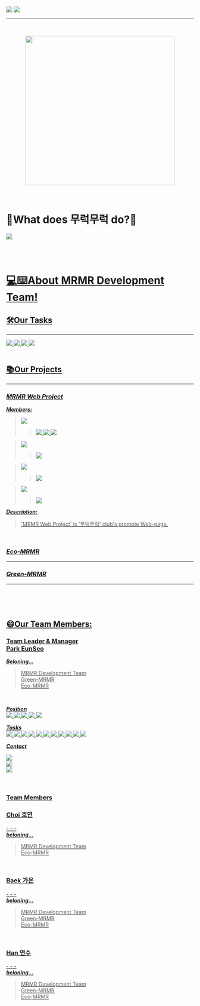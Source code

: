 <!-- Badge 모음
Leader
<img src="https://img.shields.io/badge/Leader-fff700?style=flat">
Team|Project Manager
<img src="https://img.shields.io/badge/Team|Project Manager-02161a?style=flat">
Developer
<img src="https://img.shields.io/badge/Developer-162d80?style=flat">
Designer
<img src="https://img.shields.io/badge/Designer-d13b15?style=flat">
Product Manager(기획자)
<img src="https://img.shields.io/badge/Product Manager-6a1cc9?style=flat">

박은서
<a href="https://github.com/fhfhfhfhgpdl" target="_blank"><img src="https://img.shields.io/badge/Park Eunseo-ffc412?style=for-the-badge"/>
최호연

백가온 

한연수 

-->




<br>

![](https://capsule-render.vercel.app/api?type=transparent&color=0:00ff77,100:00d941&height=300&section=header&text=Hi,%20We%20are%20🌱무럭무럭🌱's&fontSize=40&animation=fadeIn&fontColor=084d1d&fontAlign=65&fontAlignY=90)
![](https://capsule-render.vercel.app/api?type=transparent&color=0:00ff77,100:00d941&height=300&section=header&text=Development%20Team!!👋👋&fontSize=60&animation=fadeIn&fontColor=00ff4d&fontAlign=55&fontAlignY=10)

<hr>
<br>


<p align="center"><img src="https://user-images.githubusercontent.com/81856603/169017415-b7f2e01b-3944-4e65-a31f-cae436239f91.png" height = "400px" ></p>
<br>


<h1>🌱What does 무럭무럭 do?🌱</h1>
<a href="" target="_blank"><img src="https://img.shields.io/badge/MRMR 무럭무럭-3ccf4b?style=for-the-badge&logo=GitHub&logoColor=3ccf4b&labelColor=FFFFFF"/>   <br>
<br><br><br>
  
  <h1>💻⌨️About MRMR Development Team!</h1>
  <h2>🛠️Our Tasks</h2>
  <hr>
  <img src="https://img.shields.io/badge/GitHub-181717?style=flat-square&logo=GitHub&logoColor=white"/> 
  <img src="https://img.shields.io/badge/Dart-0175C2?style=flat-square&logo=Dart&logoColor=white"/>
  <img src="https://img.shields.io/badge/Flutter-02569B?style=flat-square&logo=Flutter&logoColor=white"/> 
  <img src="https://img.shields.io/badge/Figma-F24E1E?style=flat-square&logo=Figma&logoColor=white"/>
  <br><br>
  
  <h2>📚Our Projects</h2>
  <hr>
  <h3><em><b>MRMR Web Project</b></em></h3>
  
  ***Members:***  

  ><a href="https://github.com/fhfhfhfhgpdl" target="_blank"><img src="https://img.shields.io/badge/Park Eunseo-ffc412?style=for-the-badge"/>
  >><img src="https://img.shields.io/badge/Leader-fff700?style=flat"> <img src="https://img.shields.io/badge/Team|Project Manager-02161a?style=flat"> <img src="https://img.shields.io/badge/Developer-79d11b?style=flat">  
  
  ><a href="https://github.com/hoyun110" target="_blank"><img src="https://img.shields.io/badge/Choi Hoyun-039417?style=for-the-badge"/>  
  >><img src="https://img.shields.io/badge/Developer-79d11b?style=flat">
  
  ><a href="https://github.com/gaon060101" target="_blank"><img src="https://img.shields.io/badge/Back Gaon-6e18a8?style=for-the-badge"/>  
  >><img src="https://img.shields.io/badge/Developer-79d11b?style=flat"> 
  
  ><a href="https://github.com/hanys111406" target="_blank"><img src="https://img.shields.io/badge/Han Yeonsoo-c44141?style=for-the-badge"/>
  >><img src="https://img.shields.io/badge/Developer-79d11b?style=flat">
  
  <em><b> Description:</em></b>  
  
  >'MRMR Web Project' is '무럭무럭' club's promote Web-page.
  
  <br>
  
  
  <h3><em><b>Eco-MRMR</b></em></h3>  
  <hr>
  
  
  <h3><em><b>Green-MRMR</b></em></h3>  
  <hr>
  
  
  
  
  <br><br>
  <br>
<h2>😄Our Team Members:</h2>
  
 
  
<h3>Team Leader & Manager<br>Park EunSeo</h3>  
  
***Beloning...***  

>MRMR Development Team  <br>
>Green-MRMR  <br>
>Eco-MRMR  
  
  <br>
  
  ***Position***  
  <img src="https://img.shields.io/badge/Leader-fff700?style=flat"> <img src="https://img.shields.io/badge/Team|Project Manager-02161a?style=flat"> <img src="https://img.shields.io/badge/Developer-79d11b?style=flat"> <img src="https://img.shields.io/badge/Designer-d13b15?style=flat"> <img src="https://img.shields.io/badge/Product Manager-6a1cc9?style=flat">
  
  ***Tasks***  
  <img src="https://img.shields.io/badge/Dart-0175C2?style=flat-square&logo=Dart&logoColor=white"/>
  <img src="https://img.shields.io/badge/Flutter-02569B?style=flat-square&logo=Flutter&logoColor=white"/> 
  <img src="https://img.shields.io/badge/Kotlin-7F52FF?style=flat-square&logo=Kotlin&logoColor=white"/>
  <img src="https://img.shields.io/badge/GitHub-181717?style=flat-square&logo=GitHub&logoColor=white"/> 
  <img src="https://img.shields.io/badge/Python-3776AB?style=flat-square&logo=Python&logoColor=white"/> 
  <img src="https://img.shields.io/badge/C-A8B9CC?style=flat-square&logo=C&logoColor=white"/> 
  <img src="https://img.shields.io/badge/HTML5-E34F26?style=flat-square&logo=HTML5&logoColor=white"/> 
  <img src="https://img.shields.io/badge/CSS3-1572B6?style=flat-square&logo=CSS3&logoColor=white"/> 
  <img src="https://img.shields.io/badge/Figma-F24E1E?style=flat-square&logo=Figma&logoColor=white"/> 
  <img src="https://img.shields.io/badge/Illustrator-FF9A00?style=flat-square&logo=Adobe Illustrator&logoColor=white"/> 
  <img src="https://img.shields.io/badge/Photoshop-31A8FF?style=flat-square&logo=Adobe Photoshop&logoColor=white"/>
  
  ***Contact***
  
<a href="https://github.com/fhfhfhfhgpdl" target="_blank"><img src="https://img.shields.io/badge/GitHub @fhfhfhfhgpdl-171717?style=for-the-badge&logo=GitHub&logoColor=181717&labelColor=FFFFFF"/>   <br>
<a href="mailto:dimi_pes0107@dimigo.hs.kr" target="_blank"><img src="https://img.shields.io/badge/Gmail dimi_pes0107@dimigo.hs.kr-8f2d28?style=for-the-badge&logo=Gmail&logoColor=FFFFFF&labelColor=EA4335"/> <br> 
<a href="https://www.instagram.com/tastywaffle/" target="_blank"><img src="https://img.shields.io/badge/Instagram @tastywaffle-ffe6ea?style=for-the-badge&logo=Instagram&logoColor=FFFFFF&labelColor=E4405F"/> <br>  
<br>
  
  
  
  
  <h3>Team Members</h3>
  <h3>Choi 호연</h3>
  -  
  -  
  -  
  <br>
  <em><b>beloning...</b></em>  

>MRMR Development Team  <br>
>Eco-MRMR  <br>
  <br>
  <h3>Baek 가온</h3>
  -  
  -  
  -  
  <br>
  <em><b>beloning...</b></em>  

>MRMR Development Team  <br>
>Green-MRMR  <br>
>Eco-MRMR  <br>
  <br>
  <h3>Han 연수</h3>
  -  
  -  
  -  
  <br>
  <em><b>beloning...</b></em>  

>MRMR Development Team  <br>
>Green-MRMR  <br>
>Eco-MRMR  <br>
  
  
 
